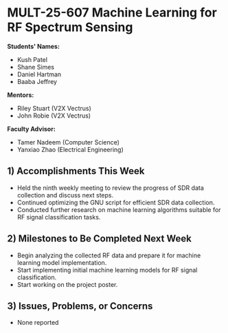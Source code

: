 # MULT-25-607 Machine Learning for RF Spectrum Sensing

**Students' Names:**

  * Kush Patel
  * Shane Simes
  * Daniel Hartman
  * Baaba Jeffrey

**Mentors:**
  
  * Riley Stuart (V2X Vectrus)
  * John Robie (V2X Vectrus)

**Faculty Advisor:**
  
  * Tamer Nadeem (Computer Science)
  * Yanxiao Zhao (Electrical Engineering)

## 1) Accomplishments This Week ##
   - Held the ninth weekly meeting to review the progress of SDR data collection and discuss next steps.
   - Continued optimizing the GNU script for efficient SDR data collection.
   - Conducted further research on machine learning algorithms suitable for RF signal classification tasks.

## 2) Milestones to Be Completed Next Week ##
   - Begin analyzing the collected RF data and prepare it for machine learning model implementation.
   - Start implementing initial machine learning models for RF signal classification.
   - Start working on the project poster.

## 3) Issues, Problems, or Concerns ##
   - None reported
